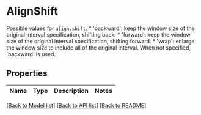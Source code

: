 # AlignShift

Possible values for `align.shift`.  * 'backward': keep the window size of the original interval specification,    shifting back. * 'forward': keep the window size of the original interval specification,    shifting forward. * 'wrap': enlarge the window size to include all of the original interval.  When not specified, 'backward' is used.

## Properties

Name | Type | Description | Notes
------------ | ------------- | ------------- | -------------

[[Back to Model list]](../README.md#documentation-for-models) [[Back to API list]](../README.md#documentation-for-api-endpoints) [[Back to README]](../README.md)


